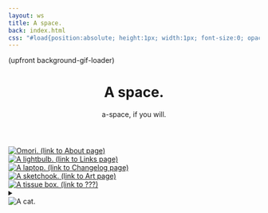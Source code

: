 ```yaml
---
layout: ws
title: A space.
back: index.html
css: "#load{position:absolute; height:1px; width:1px; font-size:0; opacity:0;} #abt:hover,#abt:focus,#abt:active{background:url(assets/img/ws-omori.gif);} #lnk:hover,#lnk:focus,#lnk:active{background:url(assets/img/ws-lightbulb.gif);} #clg:hover,#clg:focus,#clg:active{background:url(assets/img/ws-laptop.gif);} #art:hover,#art:focus,#art:active{background:url(assets/img/ws-sketchbook.gif);} #hlp:hover,#hlp:focus,#hlp:active{background:url(assets/img/ws-tissues.gif);} summary:hover #mwo,summary:focus #mwo,summary:active #mwo,details[open] summary{background:url(assets/img/ws-mewo.gif) no-repeat;} details[open] summary img{opacity:0;} details>summary{list-style:none;} details>summary::marker,details>summary::-webkit-details-marker{display:none;} summary,details .box{display:inline-block;}"
---
```

<div id="load">(upfront background-gif-loader)<img src="{%include url.html%}/assets/img/ws-omori.gif" alt=""><img src="{%include url.html%}/assets/img/ws-lightbulb.gif" alt=""><img src="{%include url.html%}/assets/img/ws-laptop.gif" alt=""><img src="{%include url.html%}/assets/img/ws-sketchbook.gif" alt=""><img src="{%include url.html%}/assets/img/ws-tissues.gif" alt=""><img src="{%include url.html%}/assets/img/ws-mewo.gif" alt=""></div>

<header>
<h1 class="box">A space.</h1>
<div class="box"><p>a-space, if you will.</p></div>
</header>

<main markdown="1">
<div class="gif" id="abt"><a href="{%include url.html%}/about"><img src="{%include url.html%}/assets/img/ws-omori.png" alt="Omori. (link to About page)" title="Omori. (link to About page)"></a></div>

<div class="gif" id="lnk"><a href="{%include url.html%}/links"><img src="{%include url.html%}/assets/img/ws-lightbulb.png" alt="A lightbulb. (link to Links page)" title="A lightbulb. (link to Links page)"></a></div>

<div class="gif" id="clg"><a href="{%include url.html%}/changelog"><img src="{%include url.html%}/assets/img/ws-laptop.png" alt="A laptop. (link to Changelog page)" title="A laptop. (link to Changelog page)"></a></div>

<div class="gif" id="art"><a href="{%include url.html%}/art"><img src="{%include url.html%}/assets/img/ws-sketchbook.png" alt="A sketchook. (link to Art page)" title="A sketchbook. (link to Art page)"></a></div>

<div class="gif" id="hlp"><a href="{%include url.html%}/help"><img src="{%include url.html%}/assets/img/ws-tissues.png" alt="A tissue box. (link to ???)" title="A tissue box. (link to ???)"></a></div>

<details><summary><div class="gif" id="mwo"><img src="{%include url.html%}/assets/img/ws-mewo.png" alt="A cat." title="A cat."></div></summary><div class="box"><p>Waiting for something to happen?</p></div></details><!-- https://stackoverflow.com/questions/61292792/css-selector-for-details-element-when-opened + https://stackoverflow.com/questions/6195329/how-can-you-hide-the-arrow-that-is-displayed-by-default-on-the-html5-details-e/66814239#66814239 -->
</main>